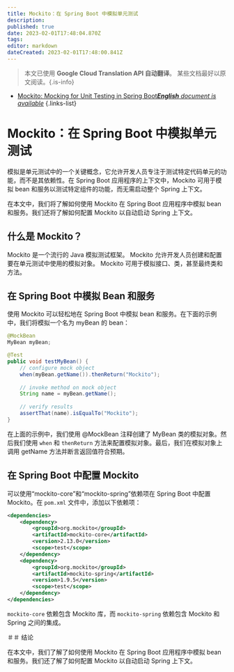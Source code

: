 ```yaml
---
title: Mockito：在 Spring Boot 中模拟单元测试
description: 
published: true
date: 2023-02-01T17:48:04.870Z
tags: 
editor: markdown
dateCreated: 2023-02-01T17:48:00.841Z
---
```


> 本文已使用 **Google Cloud Translation API 自动翻译**。
某些文档最好以原文阅读。{.is-info}



- [Mockito: Mocking for Unit Testing in Spring Boot***English** document is available*](/en/Knowledge-base/Spring-Boot/mockito-mocking-for-unit-testing-in-spring-boot)
{.links-list}


# Mockito：在 Spring Boot 中模拟单元测试

模拟是单元测试中的一个关键概念，它允许开发人员专注于测试特定代码单元的功能，而不是其依赖性。在 Spring Boot 应用程序的上下文中，Mockito 可用于模拟 bean 和服务以测试特定组件的功能，而无需启动整个 Spring 上下文。

在本文中，我们将了解如何使用 Mockito 在 Spring Boot 应用程序中模拟 bean 和服务。我们还将了解如何配置 Mockito 以自动启动 Spring 上下文。

## 什么是 Mockito？

Mockito 是一个流行的 Java 模拟测试框架。 Mockito 允许开发人员创建和配置要在单元测试中使用的模拟对象。 Mockito 可用于模拟接口、类，甚至最终类和方法。

## 在 Spring Boot 中模拟 Bean 和服务

使用 Mockito 可以轻松地在 Spring Boot 中模拟 bean 和服务。在下面的示例中，我们将模拟一个名为 myBean 的 bean：

```java
@MockBean
MyBean myBean;

@Test
public void testMyBean() {
    // configure mock object
    when(myBean.getName()).thenReturn("Mockito");
    
    // invoke method on mock object
    String name = myBean.getName();
    
    // verify results
    assertThat(name).isEqualTo("Mockito");
}
```

在上面的示例中，我们使用 @MockBean 注释创建了 MyBean 类的模拟对象。然后我们使用 `when` 和 `thenReturn` 方法来配置模拟对象。最后，我们在模拟对象上调用 getName 方法并断言返回值符合预期。

## 在 Spring Boot 中配置 Mockito

可以使用“mockito-core”和“mockito-spring”依赖项在 Spring Boot 中配置 Mockito。在 `pom.xml` 文件中，添加以下依赖项：

```xml
<dependencies>
    <dependency>
        <groupId>org.mockito</groupId>
        <artifactId>mockito-core</artifactId>
        <version>2.13.0</version>
        <scope>test</scope>
    </dependency>
    <dependency>
        <groupId>org.mockito</groupId>
        <artifactId>mockito-spring</artifactId>
        <version>1.9.5</version>
        <scope>test</scope>
    </dependency>
</dependencies>
```

`mockito-core` 依赖包含 Mockito 库，而 `mockito-spring` 依赖包含 Mockito 和 Spring 之间的集成。

＃＃ 结论

在本文中，我们了解了如何使用 Mockito 在 Spring Boot 应用程序中模拟 bean 和服务。我们还了解了如何配置 Mockito 以自动启动 Spring 上下文。